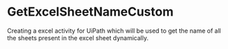 # GetExcelSheetNameCustom
Creating a excel activity for UiPath which will be used to get the name of all the sheets present in the excel sheet dynamically.
